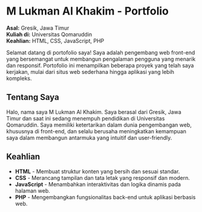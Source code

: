 
# M Lukman Al Khakim - Portfolio

**Asal:** Gresik, Jawa Timur  
**Kuliah di:** Universitas Qomaruddin  
**Keahlian:** HTML, CSS, JavaScript, PHP  

Selamat datang di portofolio saya! Saya adalah pengembang web front-end yang bersemangat untuk membangun pengalaman pengguna yang menarik dan responsif. Portofolio ini menampilkan beberapa proyek yang telah saya kerjakan, mulai dari situs web sederhana hingga aplikasi yang lebih kompleks.

## Tentang Saya

Halo, nama saya M Lukman Al Khakim. Saya berasal dari Gresik, Jawa Timur dan saat ini sedang menempuh pendidikan di Universitas Qomaruddin. Saya memiliki ketertarikan dalam dunia pengembangan web, khususnya di front-end, dan selalu berusaha meningkatkan kemampuan saya dalam membangun antarmuka yang intuitif dan user-friendly.

## Keahlian

- **HTML** - Membuat struktur konten yang bersih dan sesuai standar.
- **CSS** - Merancang tampilan dan tata letak yang responsif dan modern.
- **JavaScript** - Menambahkan interaktivitas dan logika dinamis pada halaman web.
- **PHP** - Mengembangkan fungsionalitas back-end untuk aplikasi berbasis web.



